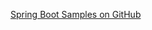 [Spring Boot Samples on GitHub](https://github.com/okta/samples-java-spring/tree/master/okta-hosted-login)
